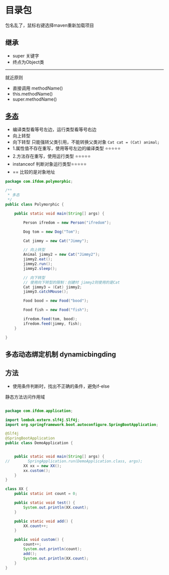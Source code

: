 # 目录包

包名乱了，鼠标右键选择maven重新加载项目

## 继承

- super 关键字
- 终点为Object类

---

就近原则

- 直接调用 methodName()
- this.methodName()
- super.methodName()

## [多态](https://www.bilibili.com/video/BV1fh411y7R8?p=315)

- 编译类型看等号左边，运行类型看等号右边
- 向上转型
- 向下转型 只能强转父类引用，不能转换父类对象 `Cat cat = (Cat) animal;`
- 1.属性值不存在重写，使用等号左边的编译类型 ⭐⭐⭐⭐⭐
- 2.方法存在重写，使用运行类型 ⭐⭐⭐⭐⭐
- instanceof 判断对象运行类型⭐⭐⭐⭐⭐
- == 比较的是对象地址

```java
package com.ifdom.polymorphic;

/**
 * 多态
 */
public class Polymorphic {

    public static void main(String[] args) {

        Person ifredom = new Person("ifredom");

        Dog tom = new Dog("Tom");

        Cat jimmy = new Cat("Jimmy");

        // 向上转型
        Animal jimmy2 = new Cat("Jimmy2");
        jimmy2.eat();
        jimmy2.run();
        jimmy2.sleep();

        // 向下转型
        // 使用向下转型的限制：创建时 jimmy2则使用的是Cat
        Cat jimmy3 = (Cat) jimmy2;
        jimmy3.catchMouse();

        Food bood = new Food("bood");

        Food fish = new Food("fish");

        ifredom.feed(tom, bood);
        ifredom.feed(jimmy, fish);
    }

}
```

## 多态动态绑定机制 dynamicbingding

## 方法

- 使用条件判断时，找出不正确的条件，避免if-else

静态方法访问作用域

```java

package com.ifdom.application;

import lombok.extern.slf4j.Slf4j;
import org.springframework.boot.autoconfigure.SpringBootApplication;

@Slf4j
@SpringBootApplication
public class DemoApplication {


    public static void main(String[] args) {
//        SpringApplication.run(DemoApplication.class, args);
        XX xx = new XX();
        xx.custom();
    }
}

class XX {
    public static int count = 0;

    public static void test() {
        System.out.println(XX.count);
    }

    public static void add() {
        XX.count++;
    }

    public void custom() {
        count++;
        System.out.println(count);
        add();
        System.out.println(XX.count);
    }
}
```

